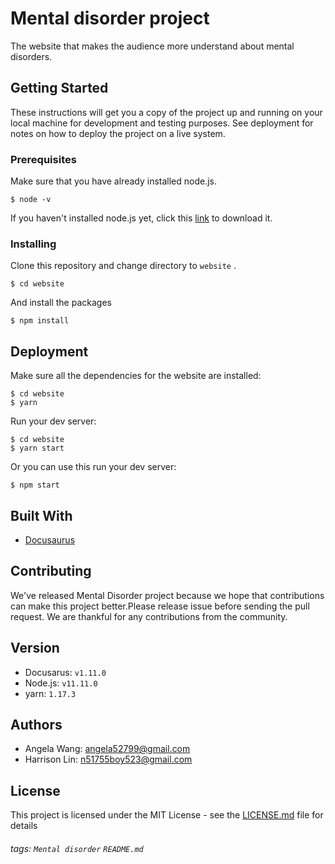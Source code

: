 
# Mental disorder project

The website that makes the audience more understand about mental disorders.

## Getting Started

These instructions will get you a copy of the project up and running on your local machine for development and testing purposes. See deployment for notes on how to deploy the project on a live system.

### Prerequisites

Make sure that you have already installed node.js.

```
$ node -v
```
If you haven't installed node.js yet, click this [link](https://nodejs.org/en/) to download it.

### Installing

Clone this repository and change directory to `website` .

```
$ cd website
```

And install the packages

```
$ npm install
```

## Deployment

Make sure all the dependencies for the website are installed:

```
$ cd website
$ yarn
```

Run your dev server:

```
$ cd website
$ yarn start
```
Or you can use this run your dev server:

```
$ npm start
```

## Built With

* [Docusaurus](https://docusaurus.io/en/)

## Contributing

We've released Mental Disorder project because we hope that contributions can make this project better.Please release issue before sending the pull request. We are thankful for any contributions from the community.

## Version

- Docusarus: `v1.11.0`
- Node.js: `v11.11.0`
- yarn: `1.17.3`

## Authors

- Angela Wang: angela52799@gmail.com
- Harrison Lin: n51755boy523@gmail.com

## License

This project is licensed under the MIT License - see the [LICENSE.md](LICENSE.md) file for details
###### tags: `Mental disorder` `README.md`

